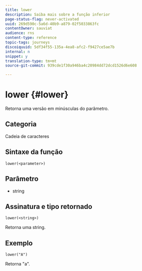 ```yaml
---
title: lower
description: Saiba mais sobre a função inferior
page-status-flag: never-activated
uuid: 269d590c-5a6d-40b9-a879-02f5033863fc
contentOwner: sauviat
audience: rns
content-type: reference
topic-tags: journeys
discoiquuid: 5df34f55-135a-4ea8-afc2-f9427ce5ae7b
internal: n
snippet: y
translation-type: tm+mt
source-git-commit: 939cde1f30a946ba4c20984dd72dcd1526d6e608

---
```



# lower {#lower}

Retorna uma versão em minúsculas do parâmetro.

## Categoria

Cadeia de caracteres

## Sintaxe da função

`lower(<parameter>)`

## Parâmetro

* string

## Assinatura e tipo retornado

`lower(<string>)`

Retorna uma string.

## Exemplo

`lower("A")`

Retorna &quot;a&quot;.
